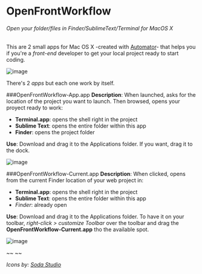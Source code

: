 OpenFrontWorkflow
=================

###### Open your folder/files in Finder/SublimeText/Terminal for MacOS X

This are 2 small apps for Mac OS X -created with [Automator](http://support.apple.com/kb/HT2488)- that helps you if you're a *front-end* developer to get your local project ready to start coding. 

![image](https://dl.dropboxusercontent.com/u/3522/OpenFrontWorkflow.png)

There's 2 *apps* but each one work by itself.

###OpenFrontWorkflow-App.app
**Description**: When launched, asks for the location of the project you want to launch. Then browsed, opens your proyect ready to work:

- **Terminal.app**: opens the shell right in the project
- **Sublime Text**: opens the entire folder within this app
- **Finder**: opens the project folder

**Use**: Download and drag it to the Applications folder. If you want, drag it to the dock.

![image](https://dl.dropboxusercontent.com/u/3522/OpenFrontWorkflow-App.png)


###OpenFrontWorkflow-Current.app
**Description**: When clicked, opens from the current Finder location of your web project in:

- **Terminal.app**: opens the shell right in the project
- **Sublime Text**: opens the entire folder within this app
- *Finder*: already open

**Use**: Download and drag it to the Applications folder. To have it on your toolbar, *right-click > customize Toolbar* over the toolbar and drag the **OpenFrontWorkflow-Current.app** tho the available spot.

![image](https://dl.dropboxusercontent.com/u/3522/OpenFrontWorkflow-Current.jpg)


~~ ~~

*Icons by: [Soda Studio ](http://trysoda.com/)*